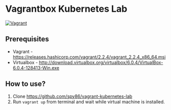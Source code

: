 # Vagrantbox Kubernetes Lab

[![Vagrant](https://img.shields.io/badge/vagrant-kubernetes_lab-orange.svg)]()

## Prerequisites
* Vagrant - https://releases.hashicorp.com/vagrant/2.2.4/vagrant_2.2.4_x86_64.msi
* Virtualbox - http://download.virtualbox.org/virtualbox/6.0.4/VirtualBox-6.0.4-128413-Win.exe


## How to use?

1. Clone https://github.com/spy86/vagrant-kubernetes-lab
2. Run `vagrant up` from terminal and wait while virtual machine is installed.
